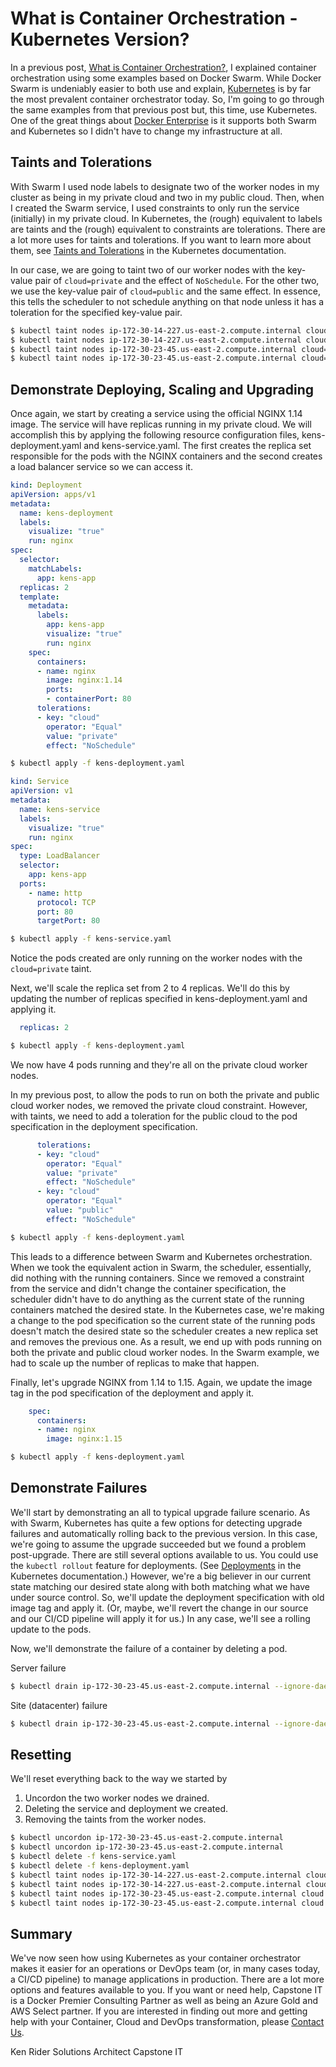 # What is Container Orchestration - Kubernetes Version?

In a previous post, [What is Container Orchestration?](https://capstonec.com/what-is-container-orchestration/), I explained container orchestration using some examples based on Docker Swarm. While Docker Swarm is undeniably easier to both use and explain, [Kubernetes](https://kubernetes.io/) is by far the most prevalent container orchestrator today. So, I'm going to go through the same examples from that previous post but, this time, use Kubernetes. One of the great things about [Docker Enterprise](https://www.docker.com/products/docker-enterprise) is it supports both Swarm and Kubernetes so I didn't have to change my infrastructure at all.

## Taints and Tolerations

With Swarm I used node labels to designate two of the worker nodes in my cluster as being in my private cloud and two in my public cloud. Then, when I created the Swarm service, I used constraints to only run the service (initially) in my private cloud. In Kubernetes, the (rough) equivalent to labels are taints and the (rough) equivalent to constraints are tolerations. There are a lot more uses for taints and tolerations. If you want to learn more about them, see [Taints and Tolerations](https://kubernetes.io/docs/concepts/configuration/taint-and-toleration/) in the Kubernetes documentation.

In our case, we are going to taint two of our worker nodes with the key-value pair of `cloud=private` and the effect of `NoSchedule`. For the other two, we use the key-value pair of `cloud=public` and the same effect. In essence, this tells the scheduler to not schedule anything on that node unless it has a toleration for the specified key-value pair.

```bash
$ kubectl taint nodes ip-172-30-14-227.us-east-2.compute.internal cloud=private:NoSchedule
$ kubectl taint nodes ip-172-30-14-227.us-east-2.compute.internal cloud=private:NoSchedule
$ kubectl taint nodes ip-172-30-23-45.us-east-2.compute.internal cloud=public:NoSchedule
$ kubectl taint nodes ip-172-30-23-45.us-east-2.compute.internal cloud=public:NoSchedule
```

## Demonstrate Deploying, Scaling and Upgrading

Once again, we start by creating a service using the official NGINX 1.14 image. The service will have replicas running in my private cloud. We will accomplish this by applying the following resource configuration files, kens-deployment.yaml and kens-service.yaml. The first creates the replica set responsible for the pods with the NGINX containers and the second creates a load balancer service so we can access it.

```yaml
kind: Deployment
apiVersion: apps/v1
metadata:
  name: kens-deployment
  labels:
    visualize: "true"
    run: nginx
spec:
  selector:
    matchLabels:
      app: kens-app
  replicas: 2
  template:
    metadata:
      labels:
        app: kens-app
        visualize: "true"
        run: nginx
    spec:
      containers:
      - name: nginx
        image: nginx:1.14
        ports:
        - containerPort: 80
      tolerations:
      - key: "cloud"
        operator: "Equal"
        value: "private"
        effect: "NoSchedule"
```

```bash
$ kubectl apply -f kens-deployment.yaml
```

```yaml
kind: Service
apiVersion: v1
metadata:
  name: kens-service
  labels:
    visualize: "true"
    run: nginx
spec:
  type: LoadBalancer
  selector:
    app: kens-app
  ports:
    - name: http
      protocol: TCP
      port: 80
      targetPort: 80
```

```bash
$ kubectl apply -f kens-service.yaml
```

Notice the pods created are only running on the worker nodes with the `cloud=private` taint.

Next, we'll scale the replica set from 2 to 4 replicas. We'll do this by updating the number of replicas specified in kens-deployment.yaml and applying it.

```yaml
  replicas: 2
```

```bash
$ kubectl apply -f kens-deployment.yaml
```

We now have 4 pods running and they're all on the private cloud worker nodes.

In my previous post, to allow the pods to run on both the private and public cloud worker nodes, we removed the private cloud constraint. However, with taints, we need to add a toleration for the public cloud to the pod specification in the deployment specification.

```yaml
      tolerations:
      - key: "cloud"
        operator: "Equal"
        value: "private"
        effect: "NoSchedule"
      - key: "cloud"
        operator: "Equal"
        value: "public"
        effect: "NoSchedule"
```

```bash
$ kubectl apply -f kens-deployment.yaml
```

This leads to a difference between Swarm and Kubernetes orchestration. When we took the equivalent action in Swarm, the scheduler, essentially, did nothing with the running containers. Since we removed a constraint from the service and didn't change the container specification, the scheduler didn't have to do anything as the current state of the running containers matched the desired state. In the Kubernetes case, we're making a change to the pod specification so the current state of the running pods doesn't match the desired state so the scheduler creates a new replica set and removes the previous one. As a result, we end up with pods running on both the private and public cloud worker nodes. In the Swarm example, we had to scale up the number of replicas to make that happen.

Finally, let's upgrade NGINX from 1.14 to 1.15. Again, we update the image tag in the pod specification of the deployment and apply it.

```yaml
    spec:
      containers:
      - name: nginx
        image: nginx:1.15
```

```bash
$ kubectl apply -f kens-deployment.yaml
```

## Demonstrate Failures

We'll start by demonstrating an all to typical upgrade failure scenario. As with Swarm, Kubernetes has quite a few options for detecting upgrade failures and automatically rolling back to the previous version. In this case, we're going to assume the upgrade succeeded but we found a problem post-upgrade. There are still several options available to us. You could use the `kubectl rollout` feature for deployments. (See [Deployments](https://kubernetes.io/docs/concepts/workloads/controllers/deployment/) in the Kubernetes documentation.) However, we're a big believer in our current state matching our desired state along with both matching what we have under source control. So, we'll update the deployment specification with old image tag and apply it. (Or, maybe, we'll revert the change in our source and our CI/CD pipeline will apply it for us.) In any case, we'll see a rolling update to the pods.

Now, we'll demonstrate the failure of a container by deleting a pod.

Server failure

```bash
$ kubectl drain ip-172-30-23-45.us-east-2.compute.internal --ignore-daemonsetsk
```

Site (datacenter) failure

```bash
$ kubectl drain ip-172-30-23-45.us-east-2.compute.internal --ignore-daemonsetsk
```

## Resetting

We'll reset everything back to the way we started by
1. Uncordon the two worker nodes we drained.
2. Deleting the service and deployment we created.
3. Removing the taints from the worker nodes.

```bash
$ kubectl uncordon ip-172-30-23-45.us-east-2.compute.internal
$ kubectl uncordon ip-172-30-23-45.us-east-2.compute.internal
$ kubectl delete -f kens-service.yaml
$ kubectl delete -f kens-deployment.yaml
$ kubectl taint nodes ip-172-30-14-227.us-east-2.compute.internal cloud:NoSchedule-
$ kubectl taint nodes ip-172-30-14-227.us-east-2.compute.internal cloud:NoSchedule-
$ kubectl taint nodes ip-172-30-23-45.us-east-2.compute.internal cloud:NoSchedule-
$ kubectl taint nodes ip-172-30-23-45.us-east-2.compute.internal cloud:NoSchedule-
```

## Summary

We've now seen how using Kubernetes as your container orchestrator makes it easier for an operations or DevOps team (or, in many cases today, a CI/CD pipeline) to manage applications in production. There are a lot more options and features available to you. If you want or need help, Capstone IT is a Docker Premier Consulting Partner as well as being an Azure Gold and AWS Select partner. If you are interested in finding out more and getting help with your Container, Cloud and DevOps transformation, please [Contact Us](https://capstonec.com/contact-us/).

Ken Rider
Solutions Architect
Capstone IT
